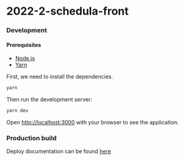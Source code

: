 # 2022-2-schedula-front

### Development

#### Prerequisites

- [Node.js](https://nodejs.org/en/)
- [Yarn](https://yarnpkg.com/)

First, we need to install the dependencies.

```bash
yarn
```

Then run the development server:

```bash
yarn dev
```

Open [http://localhost:3000](http://localhost:3000) with your browser to see the application.

### Production build

Deploy documentation can be found [here](https://fga-eps-mds.github.io/2022-2-Schedula-Doc/guias/deploy-front/)

